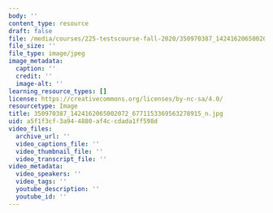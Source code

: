 ```yaml
---
body: ''
content_type: resource
draft: false
file: /media/courses/225-testscourse-fall-2020/350970387_1424162065002072_6771153369563278915_n.jpg
file_size: ''
file_type: image/jpeg
image_metadata:
  caption: ''
  credit: ''
  image-alt: ''
learning_resource_types: []
license: https://creativecommons.org/licenses/by-nc-sa/4.0/
resourcetype: Image
title: 350970387_1424162065002072_6771153369563278915_n.jpg
uid: a5f1f3cf-3a94-4880-af4c-cdada1ff598d
video_files:
  archive_url: ''
  video_captions_file: ''
  video_thumbnail_file: ''
  video_transcript_file: ''
video_metadata:
  video_speakers: ''
  video_tags: ''
  youtube_description: ''
  youtube_id: ''
---
```


